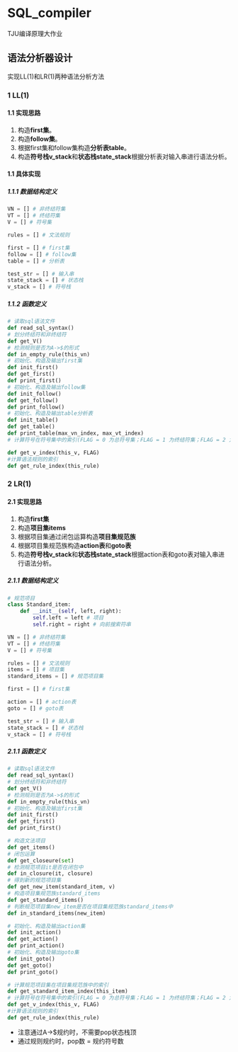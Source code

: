 # SQL_compiler
TJU编译原理大作业
## 语法分析器设计

实现LL(1)和LR(1)两种语法分析方法


### 1 LL(1)

#### 1.1 实现思路

1. 构造**first集**。
2. 构造**follow集**。
3. 根据first集和follow集构造**分析表table**。
4. 构造**符号栈v_stack**和**状态栈state_stack**根据分析表对输入串进行语法分析。

#### 1.1 具体实现

##### 1.1.1 数据结构定义

```python
VN = [] # 非终结符集
VT = [] # 终结符集
V = [] # 符号集 

rules = [] # 文法规则

first = [] # first集
follow = [] # follow集
table = [] # 分析表

test_str = [] # 输入串 
state_stack = [] # 状态栈
v_stack = [] # 符号栈
```
##### 1.1.2 函数定义

```python
# 读取sql语法文件
def read_sql_syntax()
# 划分终结符和非终结符
def get_V()
# 检测规则是否为A->$的形式
def in_empty_rule(this_vn)
# 初始化、构造及输出first集
def init_first()
def get_first()
def print_first()
# 初始化、构造及输出follow集
def init_follow()
def get_follow()
def print_follow()
# 初始化、构造及输出table分析表
def init_table()
def get_table()
def print_table(max_vn_index, max_vt_index)
# 计算符号在符号集中的索引(FLAG = 0 为总符号集；FLAG = 1 为终结符集；FLAG = 2 为非终结符集)

def get_v_index(this_v, FLAG)
#计算语法规则的索引
def get_rule_index(this_rule)

```

### 2 LR(1)

#### 2.1 实现思路

1. 构造**first集**
2. 构造**项目集items**
3. 根据项目集通过闭包运算构造**项目集规范族**
4. 根据项目集规范族构造**action表**和**goto表**
5. 构造**符号栈v_stack**和**状态栈state_stack**根据action表和goto表对输入串进行语法分析。

##### 2.1.1 数据结构定义

```python
# 规范项目
class Standard_item:
    def __init__(self, left, right):
        self.left = left # 项目
        self.right = right # 向前搜索符串

VN = [] # 非终结符集
VT = [] # 终结符集
V = [] # 符号集 

rules = [] # 文法规则
items = [] # 项目集
standard_items = [] # 规范项目集

first = [] # first集

action = [] # action表
goto = [] # goto表

test_str = [] # 输入串 
state_stack = [] # 状态栈
v_stack = [] # 符号栈
```
##### 2.1.1 函数定义

```python
# 读取sql语法文件
def read_sql_syntax()
# 划分终结符和非终结符
def get_V()
# 检测规则是否为A->$的形式
def in_empty_rule(this_vn)
# 初始化、构造及输出first集
def init_first()
def get_first()
def print_first()

# 构造文法项目
def get_items()
# 闭包运算
def get_closeure(set)
# 检测规范项目it是否在闭包中
def in_closure(it, closure)
# 得到新的规范项目集
def get_new_item(standard_item, v)
# 构造项目集规范族standard_items
def get_standard_items()
# 判断规范项目集new_item是否在项目集规范族standard_items中
def in_standard_items(new_item)

# 初始化、构造及输出action集
def init_action()
def get_action()
def print_action()
# 初始化、构造及输出goto集
def init_goto()
def get_goto()
def print_goto()

# 计算规范项目集在项目集规范族中的索引
def get_standard_item_index(this_item)
# 计算符号在符号集中的索引(FLAG = 0 为总符号集；FLAG = 1 为终结符集；FLAG = 2 为非终结符集)
def get_v_index(this_v, FLAG)
#计算语法规则的索引
def get_rule_index(this_rule)
```



* 注意通过A->$规约时，不需要pop状态栈顶
* 通过规则规约时，pop数 = 规约符号数